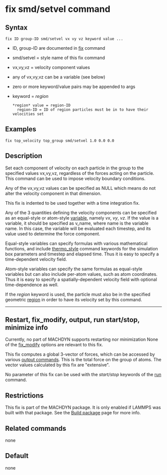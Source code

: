 # fix smd/setvel command

## Syntax

    fix ID group-ID smd/setvel vx vy vz keyword value ...

-   ID, group-ID are documented in [fix](fix) command

-   smd/setvel = style name of this fix command

-   vx,vy,vz = velocity component values

-   any of vx,vy,vz can be a variable (see below)

-   zero or more keyword/value pairs may be appended to args

-   keyword = *region*

        *region* value = region-ID
          region-ID = ID of region particles must be in to have their velocities set

## Examples

``` LAMMPS
fix top_velocity top_group smd/setvel 1.0 0.0 0.0
```

## Description

Set each component of velocity on each particle in the group to the
specified values vx,vy,vz, regardless of the forces acting on the
particle. This command can be used to impose velocity boundary
conditions.

Any of the vx,vy,vz values can be specified as NULL which means do not
alter the velocity component in that dimension.

This fix is indented to be used together with a time integration fix.

Any of the 3 quantities defining the velocity components can be
specified as an equal-style or atom-style [variable](variable), namely
*vx*, *vy*, *vz*. If the value is a variable, it should be specified as
v_name, where name is the variable name. In this case, the variable will
be evaluated each timestep, and its value used to determine the force
component.

Equal-style variables can specify formulas with various mathematical
functions, and include [thermo_style](thermo_style) command keywords for
the simulation box parameters and timestep and elapsed time. Thus it is
easy to specify a time-dependent velocity field.

Atom-style variables can specify the same formulas as equal-style
variables but can also include per-atom values, such as atom
coordinates. Thus it is easy to specify a spatially-dependent velocity
field with optional time-dependence as well.

If the *region* keyword is used, the particle must also be in the
specified geometric [region](region) in order to have its velocity set
by this command.

------------------------------------------------------------------------

## Restart, fix_modify, output, run start/stop, minimize info

Currently, no part of MACHDYN supports restarting nor minimization None
of the [fix_modify](fix_modify) options are relevant to this fix.

This fix computes a global 3-vector of forces, which can be accessed by
various [output commands](Howto_output). This is the total force on the
group of atoms. The vector values calculated by this fix are
\"extensive\".

No parameter of this fix can be used with the *start/stop* keywords of
the [run](run) command.

## Restrictions

This fix is part of the MACHDYN package. It is only enabled if LAMMPS
was built with that package. See the [Build package](Build_package) page
for more info.

## Related commands

none

## Default

none

